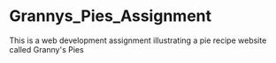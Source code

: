 # Grannys_Pies_Assignment
This is a web development assignment illustrating a pie recipe website called Granny's Pies
